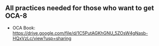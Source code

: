 ## All practices needed for those who want to get OCA-8
- OCA Book: https://drive.google.com/file/d/1C5PutAGKhGNU_5ZOsW4gNasb-HQxVzLc/view?usp=sharing
